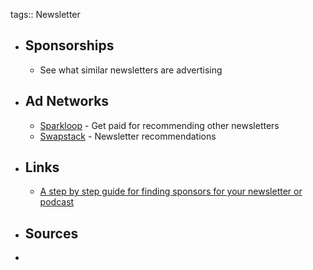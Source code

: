 tags:: Newsletter

- ## Sponsorships
	- See what similar newsletters are advertising
- ## Ad Networks
	- [Sparkloop](https://sparkloop.app/partner-network) - Get paid for recommending other newsletters
	- [Swapstack](https://www.swapstack.co/) - Newsletter recommendations
- ## Links
	- [A step by step guide for finding sponsors for your newsletter or podcast](https://www.indiehackers.com/post/a-step-by-step-guide-for-finding-sponsors-for-your-newsletter-or-podcast-5f656f7ff5)
- ## Sources
-